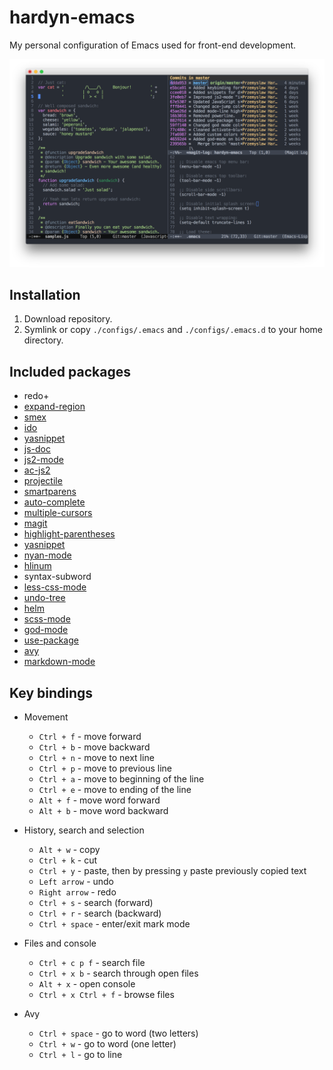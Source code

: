 # hardyn-emacs
My personal configuration of Emacs used for front-end development.

![main](images/main.png)

## Installation
1. Download repository.
2. Symlink or copy `./configs/.emacs` and `./configs/.emacs.d` to your home directory.

## Included packages
- redo+
- [expand-region](https://github.com/magnars/expand-region.el)
- [smex](https://github.com/nonsequitur/smex)
- [ido](https://github.com/DarwinAwardWinner/ido-ubiquitous)
- [yasnippet](http://github.com/capitaomorte/yasnippet)
- [js-doc](https://github.com/mooz/js-doc)
- [js2-mode](https://github.com/mooz/js2-mode/)
- [ac-js2](https://github.com/ScottyB/ac-js2)
- [projectile](https://github.com/bbatsov/projectile)
- [smartparens](https://github.com/Fuco1/smartparens)
- [auto-complete](https://github.com/auto-complete/auto-complete)
- [multiple-cursors](https://github.com/magnars/multiple-cursors.el)
- [magit](https://github.com/magit/magit)
- [highlight-parentheses](https://github.com/tsdh/highlight-parentheses.el)
- [yasnippet](http://github.com/capitaomorte/yasnippet)
- [nyan-mode](https://github.com/TeMPOraL/nyan-mode/)
- [hlinum](https://github.com/tom-tan/hlinum-mode/)
- syntax-subword
- [less-css-mode](https://github.com/purcell/less-css-mode)
- [undo-tree](http://www.dr-qubit.org/emacs.php)
- [helm](https://emacs-helm.github.io/helm/)
- [scss-mode](https://github.com/antonj/scss-mode)
- [god-mode](https://github.com/chrisdone/god-mode)
- [use-package](https://github.com/jwiegley/use-package)
- [avy](https://github.com/abo-abo/avy)
- [markdown-mode](http://jblevins.org/projects/markdown-mode/)

## Key bindings
- Movement
    - `Ctrl + f` - move forward
    - `Ctrl + b` - move backward
    - `Ctrl + n` -  move to next line
    - `Ctrl + p` - move to previous line
    - `Ctrl + a` - move to beginning of the line
    - `Ctrl + e` - move to ending of the line
    - `Alt + f` - move word forward
    - `Alt + b` - move word backward

- History, search and selection
    - `Alt + w` - copy
    - `Ctrl + k` - cut
    - `Ctrl + y` - paste, then by pressing `y` paste previously copied text
    - `Left arrow` - undo
    - `Right arrow` - redo
    - `Ctrl + s` - search (forward)
    - `Ctrl + r` - search (backward)
    - `Ctrl + space` - enter/exit mark mode

- Files and console
    - `Ctrl + c p f` - search file
    - `Ctrl + x b` - search through open files
    - `Alt + x` - open console
    - `Ctrl + x Ctrl + f` - browse files

- Avy
    - `Ctrl + space` - go to word (two letters)
    - `Ctrl + w` - go to word (one letter)
    - `Ctrl + l` - go to line
